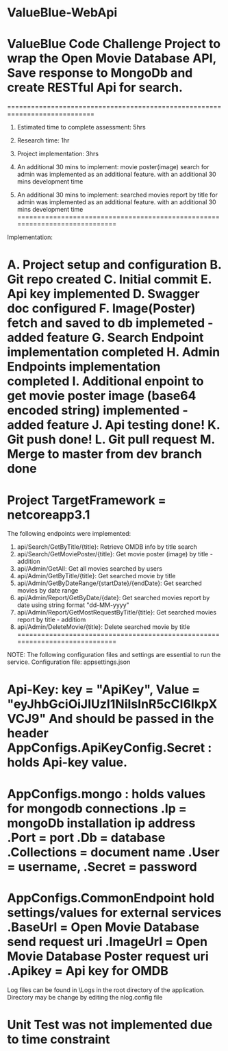 # ValueBlue-WebApi
ValueBlue Code Challenge Project to wrap the Open Movie Database API, Save response to MongoDb and create RESTful Api for search.
============================================================================
============================================================================

1. Estimated time to complete assessment: 5hrs

2. Research time: 1hr

3. Project implementation: 3hrs

4. An additional 30 mins to implement: movie poster(image) search for admin was implemented as an additional feature. with an additional 30 mins development time
4. An additional 30 mins to implement: searched movies report by title for admin was implemented as an additional feature. with an additional 30 mins development time
============================================================================

Implementation:

A. Project setup and configuration
B. Git repo created
C. Initial commit 
E. Api key implemented
D. Swagger doc configured
F. Image(Poster) fetch and saved to db implemeted - added feature
G. Search Endpoint implementation completed
H. Admin Endpoints implementation completed
I. Additional enpoint to get movie poster image (base64 encoded string) implemented - added feature
J. Api testing done!
K. Git push done!
L. Git pull request
M. Merge to master from dev branch done 
============================================================================

Project TargetFramework = netcoreapp3.1
============================================================================


The following endpoints were implemented:

1.	api/Search/GetByTitle/{title}: Retrieve OMDB info by title search
2.	api/Search/GetMoviePoster/{title}: Get movie poster (image) by title - addition
3.	api/Admin/GetAll: Get all movies searched by users
4.	api/Admin/GetByTitle/{title}: Get searched movie by title
5.	api/Admin/GetByDateRange/{startDate}/{endDate}: Get searched movies by date range
6.	api/Admin/Report/GetByDate/{date}: Get searched movies report by date using string format "dd-MM-yyyy"
7.	api/Admin/Report/GetMostRequestByTitle/{title}: Get searched movies report by title - additiom
8.	api/Admin/DeleteMovie/{title}: Delete searched movie by title
============================================================================


NOTE: The following configuration files and settings are essential to run the service.
Configuration file: appsettings.json

Api-Key: key = "ApiKey", Value = "eyJhbGciOiJIUzI1NiIsInR5cCI6IkpXVCJ9"
And should be passed in the header
AppConfigs.ApiKeyConfig.Secret : holds Api-key value. 
============================================================================


AppConfigs.mongo : holds values for mongodb connections
	.Ip = mongoDb installation ip address
	.Port = port
	.Db = database
	.Collections = document name 
	.User = username,
	.Secret = password
============================================================================


AppConfigs.CommonEndpoint hold settings/values for external services
	.BaseUrl = Open Movie Database send request uri
	.ImageUrl = Open Movie Database Poster request uri
	.Apikey = Api key for OMDB
============================================================================

Log files can be found in \Logs in the root directory of the application.
Directory may be change by editing the nlog.config file

Unit Test was not implemented due to time constraint
============================================================================